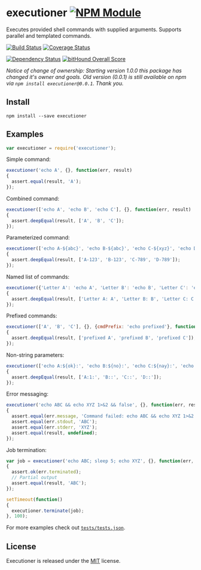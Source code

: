 # executioner  [![NPM Module](https://img.shields.io/npm/v/executioner.svg?style=flat)](https://www.npmjs.com/package/executioner)

Executes provided shell commands with supplied arguments. Supports parallel and templated commands.

[![Build Status](https://img.shields.io/travis/alexindigo/executioner/master.svg?style=flat-square)](https://travis-ci.org/alexindigo/executioner)
[![Coverage Status](https://img.shields.io/coveralls/alexindigo/executioner/master.svg?style=flat-square)](https://coveralls.io/github/alexindigo/executioner?branch=master)

[![Dependency Status](https://img.shields.io/david/alexindigo/executioner.svg?style=flat)](https://david-dm.org/alexindigo/executioner)
[![bitHound Overall Score](https://www.bithound.io/github/alexindigo/executioner/badges/score.svg)](https://www.bithound.io/github/alexindigo/executioner)


*Notice of change of ownership: Starting version 1.0.0 this package has changed it's owner and goals. Old version (0.0.1) is still available on npm via `npm install executioner@0.0.1`. Thank you.*


## Install

```
npm install --save executioner
```

## Examples

```javascript
var executioner = require('executioner');
```

Simple command:

```javascript
executioner('echo A', {}, function(err, result)
{
  assert.equal(result, 'A');
});
```

Combined command:

```javascript
executioner(['echo A', 'echo B', 'echo C'], {}, function(err, result)
{
  assert.deepEqual(result, ['A', 'B', 'C']);
});
```

Parameterized command:

```javascript
executioner(['echo A-${abc}', 'echo B-${abc}', 'echo C-${xyz}', 'echo D-${xyz}'], {abc: '123', xyz: '789'}, function(err, result)
{
  assert.deepEqual(result, ['A-123', 'B-123', 'C-789', 'D-789']);
});
```

Named list of commands:

```javascript
executioner({'Letter A': 'echo A', 'Letter B': 'echo B', 'Letter C': 'echo C'}, {}, function(err, result)
{
  assert.deepEqual(result, ['Letter A: A', 'Letter B: B', 'Letter C: C']);
});
```

Prefixed commands:

```javascript
executioner(['A', 'B', 'C'], {}, {cmdPrefix: 'echo prefixed'}, function(err, result)
{
  assert.deepEqual(result, ['prefixed A', 'prefixed B', 'prefixed C']);
});
```

Non-string parameters:

```javascript
executioner(['echo A:${ok}:', 'echo B:${no}:', 'echo C:${nay}:', 'echo D:${never}:'], {ok: true, no: false, nay: null, never: undefined}, function(err, result)
{
  assert.deepEqual(result, ['A:1:', 'B::', 'C::', 'D::']);
});
```

Error messaging:

```javascript
executioner('echo ABC && echo XYZ 1>&2 && false', {}, function(err, result)
{
  assert.equal(err.message, 'Command failed: echo ABC && echo XYZ 1>&2 && false\nXYZ');
  assert.equal(err.stdout, 'ABC');
  assert.equal(err.stderr, 'XYZ');
  assert.equal(result, undefined);
});
```

Job termination:

```javascript
var job = executioner('echo ABC; sleep 5; echo XYZ', {}, function(err, result)
{
  assert.ok(err.terminated);
  // Partial output
  assert.equal(result, 'ABC');
});

setTimeout(function()
{
  executioner.terminate(job);
}, 100);
```

For more examples check out [`tests/tests.json`](tests/tests.json).

## License

Executioner is released under the [MIT](LICENSE) license.
